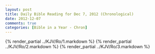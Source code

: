 ```yaml
---
layout: post
title: Daily Bible Reading for Dec 7, 2012 (Chronological)
date: 2012-12-07
comments: true
categories: [Bible in a Year - Chron]
---
```

{% render_partial ../KJV/Ro/1.markdown %}
{% render_partial ../KJV/Ro/2.markdown %}
{% render_partial ../KJV/Ro/3.markdown %}
